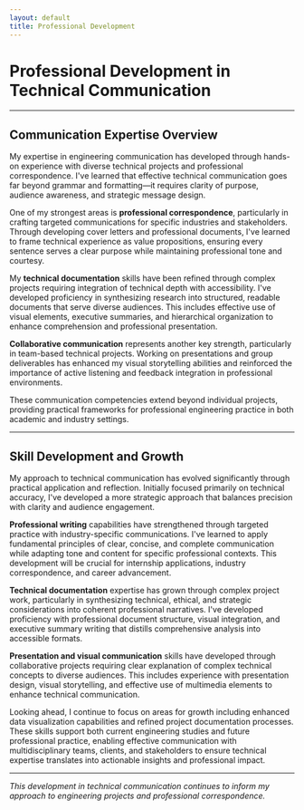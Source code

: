 ```yaml
---
layout: default
title: Professional Development
---
```


# Professional Development in Technical Communication

---

## Communication Expertise Overview

My expertise in engineering communication has developed through hands-on experience with diverse technical projects and professional correspondence. I've learned that effective technical communication goes far beyond grammar and formatting—it requires clarity of purpose, audience awareness, and strategic message design.

One of my strongest areas is **professional correspondence**, particularly in crafting targeted communications for specific industries and stakeholders. Through developing cover letters and professional documents, I've learned to frame technical experience as value propositions, ensuring every sentence serves a clear purpose while maintaining professional tone and courtesy.

My **technical documentation** skills have been refined through complex projects requiring integration of technical depth with accessibility. I've developed proficiency in synthesizing research into structured, readable documents that serve diverse audiences. This includes effective use of visual elements, executive summaries, and hierarchical organization to enhance comprehension and professional presentation.

**Collaborative communication** represents another key strength, particularly in team-based technical projects. Working on presentations and group deliverables has enhanced my visual storytelling abilities and reinforced the importance of active listening and feedback integration in professional environments.

These communication competencies extend beyond individual projects, providing practical frameworks for professional engineering practice in both academic and industry settings.

---

## Skill Development and Growth

My approach to technical communication has evolved significantly through practical application and reflection. Initially focused primarily on technical accuracy, I've developed a more strategic approach that balances precision with clarity and audience engagement.

**Professional writing** capabilities have strengthened through targeted practice with industry-specific communications. I've learned to apply fundamental principles of clear, concise, and complete communication while adapting tone and content for specific professional contexts. This development will be crucial for internship applications, industry correspondence, and career advancement.

**Technical documentation** expertise has grown through complex project work, particularly in synthesizing technical, ethical, and strategic considerations into coherent professional narratives. I've developed proficiency with professional document structure, visual integration, and executive summary writing that distills comprehensive analysis into accessible formats.

**Presentation and visual communication** skills have developed through collaborative projects requiring clear explanation of complex technical concepts to diverse audiences. This includes experience with presentation design, visual storytelling, and effective use of multimedia elements to enhance technical communication.

Looking ahead, I continue to focus on areas for growth including enhanced data visualization capabilities and refined project documentation processes. These skills support both current engineering studies and future professional practice, enabling effective communication with multidisciplinary teams, clients, and stakeholders to ensure technical expertise translates into actionable insights and professional impact.

---

*This development in technical communication continues to inform my approach to engineering projects and professional correspondence.*
